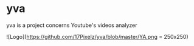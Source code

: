 # yva
yva is a project concerns Youtube's videos analyzer


![Logo](https://github.com/17Pixelz/yva/blob/master/YA.png = 250x250)
